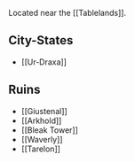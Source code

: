 Located near the [[Tablelands]].

## City-States
- [[Ur-Draxa]]

## Ruins
- [[Giustenal]]
- [[Arkhold]]
- [[Bleak Tower]]
- [[Waverly]]
- [[Tarelon]]